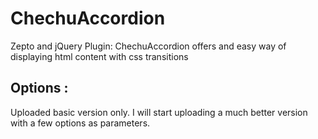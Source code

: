 ChechuAccordion
================================

Zepto and jQuery Plugin: ChechuAccordion offers and easy way of displaying html content with css transitions

Options :
---------

Uploaded basic version only.
I will start uploading a much better version with a few options as parameters.

